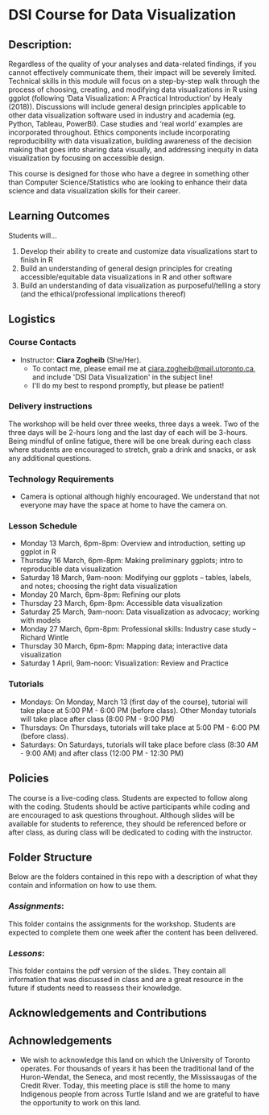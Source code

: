 # DSI Course for Data Visualization

## Description:
Regardless of the quality of your analyses and data-related findings, if you cannot effectively communicate them, their impact will be severely limited. Technical skills in this module will focus on a step-by-step walk through the process of choosing, creating, and modifying data visualizations in R using ggplot (following ‘Data Visualization: A Practical Introduction’ by Healy (2018)). Discussions will include general design principles applicable to other data visualization software used in industry and academia (eg. Python, Tableau, PowerBI). Case studies and ‘real world’ examples are incorporated throughout. Ethics components include incorporating reproducibility with data visualization, building awareness of the decision making that goes into sharing data visually, and addressing inequity in data visualization by focusing on accessible design.

This course is designed for those who have a degree in something other than Computer Science/Statistics who are looking to enhance their data science and data visualization skills for their career.

## Learning Outcomes
Students will...
1. Develop their ability to create and customize data visualizations start to finish in R
2. Build an understanding of general design principles for creating accessible/equitable data visualizations in R and other software
3. Build an understanding of data visualization as purposeful/telling a story (and the ethical/professional implications thereof)


## Logistics

### Course Contacts
* Instructor: **Ciara Zogheib** (She/Her).
  * To contact me, please email me at ciara.zogheib@mail.utoronto.ca, and include 'DSI Data Visualization' in the subject line!
  * I'll do my best to respond promptly, but please be patient!

### Delivery instructions
The workshop will be held over three weeks, three days a week. Two of the three days will be 2-hours long and the last day of each will be 3-hours. Being mindful of online fatigue, there will be one break during each class where students are encouraged to stretch, grab a drink and snacks, or ask any additional questions.

### Technology Requirements
* Camera is optional although highly encouraged. We understand that not everyone may have the space at home to have the camera on.

### Lesson Schedule
* Monday 13 March, 6pm-8pm: Overview and introduction, setting up ggplot in R
* Thursday 16 March, 6pm-8pm: Making preliminary ggplots; intro to reproducible data visualization
* Saturday 18 March, 9am-noon: Modifying our ggplots – tables, labels, and notes; choosing the right data visualization
* Monday 20 March, 6pm-8pm: Refining our plots
* Thursday 23 March, 6pm-8pm: Accessible data visualization
* Saturday 25 March, 9am-noon: Data visualization as advocacy; working with models
* Monday 27 March, 6pm-8pm: Professional skills: Industry case study – Richard Wintle
* Thursday 30 March, 6pm-8pm: Mapping data; interactive data visualization
* Saturday 1 April, 9am-noon: Visualization: Review and Practice

### Tutorials
* Mondays: On Monday, March 13 (first day of the course), tutorial will take place at 5:00 PM - 6:00 PM (before class). Other Monday tutorials will take place after class (8:00 PM - 9:00 PM)
* Thursdays: On Thursdays, tutorials will take place at 5:00 PM - 6:00 PM (before class).
* Saturdays: On Saturdays, tutorials will take place before class (8:30 AM - 9:00 AM) and after class (12:00 PM - 12:30 PM)

## Policies
The course is a live-coding class. Students are expected to follow along with the coding. Students should be active participants while coding and are encouraged to ask questions throughout. Although slides will be available for students to reference, they should be referenced before or after class, as during class will be dedicated to coding with the instructor.

## Folder Structure
Below are the folders contained in this repo with a description of what they contain and information on how to use them.

### *Assignments*:
This folder contains the assignments for the workshop. Students are expected to complete them one week after the content has been delivered.

### *Lessons*:
This folder contains the pdf version of the slides. They contain all information that was discussed in class and are a great resource in the future if students need to reassess their knowledge.

## Acknowledgements and Contributions
## Achnowledgements
* We wish to acknowledge this land on which the University of Toronto operates. For thousands of years it has been the traditional land of the Huron-Wendat, the Seneca, and most recently, the Mississaugas of the Credit River. Today, this meeting place is still the home to many Indigenous people from across Turtle Island and we are grateful to have the opportunity to work on this land.
